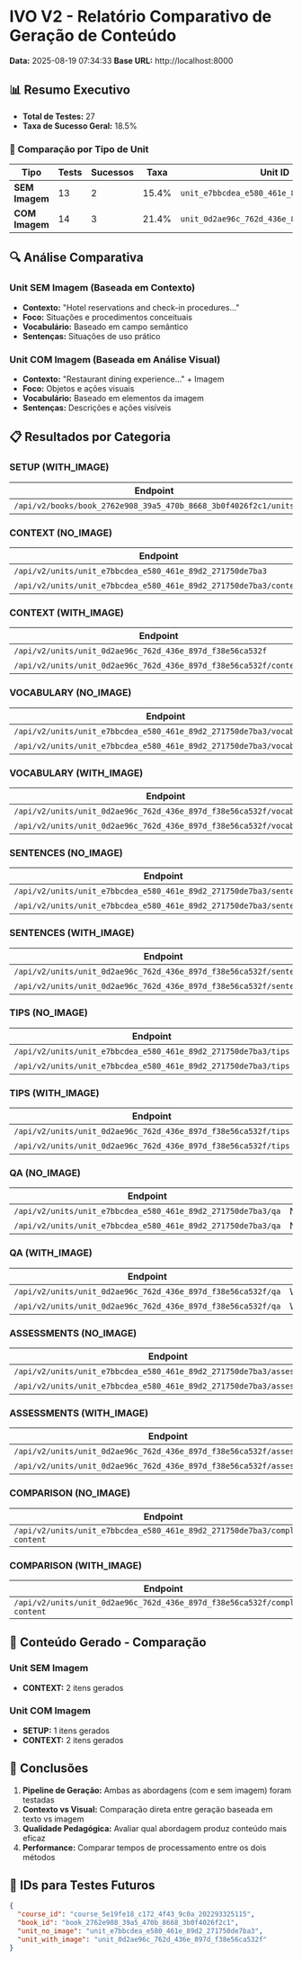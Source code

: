 # IVO V2 - Relatório Comparativo de Geração de Conteúdo

**Data:** 2025-08-19 07:34:33
**Base URL:** http://localhost:8000

## 📊 Resumo Executivo

- **Total de Testes:** 27
- **Taxa de Sucesso Geral:** 18.5%

### 🎯 Comparação por Tipo de Unit

| Tipo | Tests | Sucessos | Taxa | Unit ID |
|------|-------|----------|------|---------|
| **SEM Imagem** | 13 | 2 | 15.4% | `unit_e7bbcdea_e580_461e_89d2_271750de7ba3` |
| **COM Imagem** | 14 | 3 | 21.4% | `unit_0d2ae96c_762d_436e_897d_f38e56ca532f` |

## 🔍 Análise Comparativa

### Unit SEM Imagem (Baseada em Contexto)
- **Contexto:** "Hotel reservations and check-in procedures..."
- **Foco:** Situações e procedimentos conceituais
- **Vocabulário:** Baseado em campo semântico
- **Sentenças:** Situações de uso prático

### Unit COM Imagem (Baseada em Análise Visual)
- **Contexto:** "Restaurant dining experience..." + Imagem
- **Foco:** Objetos e ações visuais
- **Vocabulário:** Baseado em elementos da imagem
- **Sentenças:** Descrições e ações visíveis

## 📋 Resultados por Categoria

### SETUP (WITH_IMAGE)

| Endpoint | Tipo | Status | Tempo | Resultado |
|----------|------|--------|-------|-----------|
| `/api/v2/books/book_2762e908_39a5_470b_8668_3b0f4026f2c1/units` | WITH_IMAGE | 200 | 3985ms | ✅ |
### CONTEXT (NO_IMAGE)

| Endpoint | Tipo | Status | Tempo | Resultado |
|----------|------|--------|-------|-----------|
| `/api/v2/units/unit_e7bbcdea_e580_461e_89d2_271750de7ba3` | NO_IMAGE | 200 | 1512ms | ✅ |
| `/api/v2/units/unit_e7bbcdea_e580_461e_89d2_271750de7ba3/context` | NO_IMAGE | 200 | 1011ms | ✅ |
### CONTEXT (WITH_IMAGE)

| Endpoint | Tipo | Status | Tempo | Resultado |
|----------|------|--------|-------|-----------|
| `/api/v2/units/unit_0d2ae96c_762d_436e_897d_f38e56ca532f` | WITH_IMAGE | 200 | 1523ms | ✅ |
| `/api/v2/units/unit_0d2ae96c_762d_436e_897d_f38e56ca532f/context` | WITH_IMAGE | 200 | 1230ms | ✅ |
### VOCABULARY (NO_IMAGE)

| Endpoint | Tipo | Status | Tempo | Resultado |
|----------|------|--------|-------|-----------|
| `/api/v2/units/unit_e7bbcdea_e580_461e_89d2_271750de7ba3/vocabulary` | NO_IMAGE | 404 | 11ms | ❌ |
| `/api/v2/units/unit_e7bbcdea_e580_461e_89d2_271750de7ba3/vocabulary` | NO_IMAGE | 404 | 16ms | ❌ |
### VOCABULARY (WITH_IMAGE)

| Endpoint | Tipo | Status | Tempo | Resultado |
|----------|------|--------|-------|-----------|
| `/api/v2/units/unit_0d2ae96c_762d_436e_897d_f38e56ca532f/vocabulary` | WITH_IMAGE | 404 | 15ms | ❌ |
| `/api/v2/units/unit_0d2ae96c_762d_436e_897d_f38e56ca532f/vocabulary` | WITH_IMAGE | 404 | 21ms | ❌ |
### SENTENCES (NO_IMAGE)

| Endpoint | Tipo | Status | Tempo | Resultado |
|----------|------|--------|-------|-----------|
| `/api/v2/units/unit_e7bbcdea_e580_461e_89d2_271750de7ba3/sentences` | NO_IMAGE | 404 | 124ms | ❌ |
| `/api/v2/units/unit_e7bbcdea_e580_461e_89d2_271750de7ba3/sentences` | NO_IMAGE | 404 | 11ms | ❌ |
### SENTENCES (WITH_IMAGE)

| Endpoint | Tipo | Status | Tempo | Resultado |
|----------|------|--------|-------|-----------|
| `/api/v2/units/unit_0d2ae96c_762d_436e_897d_f38e56ca532f/sentences` | WITH_IMAGE | 404 | 12ms | ❌ |
| `/api/v2/units/unit_0d2ae96c_762d_436e_897d_f38e56ca532f/sentences` | WITH_IMAGE | 404 | 13ms | ❌ |
### TIPS (NO_IMAGE)

| Endpoint | Tipo | Status | Tempo | Resultado |
|----------|------|--------|-------|-----------|
| `/api/v2/units/unit_e7bbcdea_e580_461e_89d2_271750de7ba3/tips` | NO_IMAGE | 404 | 16ms | ❌ |
| `/api/v2/units/unit_e7bbcdea_e580_461e_89d2_271750de7ba3/tips` | NO_IMAGE | 429 | 77ms | ❌ |
### TIPS (WITH_IMAGE)

| Endpoint | Tipo | Status | Tempo | Resultado |
|----------|------|--------|-------|-----------|
| `/api/v2/units/unit_0d2ae96c_762d_436e_897d_f38e56ca532f/tips` | WITH_IMAGE | 429 | 9ms | ❌ |
| `/api/v2/units/unit_0d2ae96c_762d_436e_897d_f38e56ca532f/tips` | WITH_IMAGE | 429 | 11ms | ❌ |
### QA (NO_IMAGE)

| Endpoint | Tipo | Status | Tempo | Resultado |
|----------|------|--------|-------|-----------|
| `/api/v2/units/unit_e7bbcdea_e580_461e_89d2_271750de7ba3/qa` | NO_IMAGE | 429 | 12ms | ❌ |
| `/api/v2/units/unit_e7bbcdea_e580_461e_89d2_271750de7ba3/qa` | NO_IMAGE | 429 | 10ms | ❌ |
### QA (WITH_IMAGE)

| Endpoint | Tipo | Status | Tempo | Resultado |
|----------|------|--------|-------|-----------|
| `/api/v2/units/unit_0d2ae96c_762d_436e_897d_f38e56ca532f/qa` | WITH_IMAGE | 429 | 12ms | ❌ |
| `/api/v2/units/unit_0d2ae96c_762d_436e_897d_f38e56ca532f/qa` | WITH_IMAGE | 429 | 12ms | ❌ |
### ASSESSMENTS (NO_IMAGE)

| Endpoint | Tipo | Status | Tempo | Resultado |
|----------|------|--------|-------|-----------|
| `/api/v2/units/unit_e7bbcdea_e580_461e_89d2_271750de7ba3/assessments` | NO_IMAGE | 429 | 10ms | ❌ |
| `/api/v2/units/unit_e7bbcdea_e580_461e_89d2_271750de7ba3/assessments` | NO_IMAGE | 429 | 53ms | ❌ |
### ASSESSMENTS (WITH_IMAGE)

| Endpoint | Tipo | Status | Tempo | Resultado |
|----------|------|--------|-------|-----------|
| `/api/v2/units/unit_0d2ae96c_762d_436e_897d_f38e56ca532f/assessments` | WITH_IMAGE | 429 | 14ms | ❌ |
| `/api/v2/units/unit_0d2ae96c_762d_436e_897d_f38e56ca532f/assessments` | WITH_IMAGE | 429 | 14ms | ❌ |
### COMPARISON (NO_IMAGE)

| Endpoint | Tipo | Status | Tempo | Resultado |
|----------|------|--------|-------|-----------|
| `/api/v2/units/unit_e7bbcdea_e580_461e_89d2_271750de7ba3/complete-content` | NO_IMAGE | 404 | 98ms | ❌ |
### COMPARISON (WITH_IMAGE)

| Endpoint | Tipo | Status | Tempo | Resultado |
|----------|------|--------|-------|-----------|
| `/api/v2/units/unit_0d2ae96c_762d_436e_897d_f38e56ca532f/complete-content` | WITH_IMAGE | 404 | 10ms | ❌ |

## 🎯 Conteúdo Gerado - Comparação

### Unit SEM Imagem
- **CONTEXT:** 2 itens gerados

### Unit COM Imagem
- **SETUP:** 1 itens gerados
- **CONTEXT:** 2 itens gerados

## 📝 Conclusões

1. **Pipeline de Geração:** Ambas as abordagens (com e sem imagem) foram testadas
2. **Contexto vs Visual:** Comparação direta entre geração baseada em texto vs imagem
3. **Qualidade Pedagógica:** Avaliar qual abordagem produz conteúdo mais eficaz
4. **Performance:** Comparar tempos de processamento entre os dois métodos

## 🔧 IDs para Testes Futuros

```json
{
  "course_id": "course_5e19fe18_c172_4f43_9c0a_202293325115",
  "book_id": "book_2762e908_39a5_470b_8668_3b0f4026f2c1",
  "unit_no_image": "unit_e7bbcdea_e580_461e_89d2_271750de7ba3",
  "unit_with_image": "unit_0d2ae96c_762d_436e_897d_f38e56ca532f"
}
```
